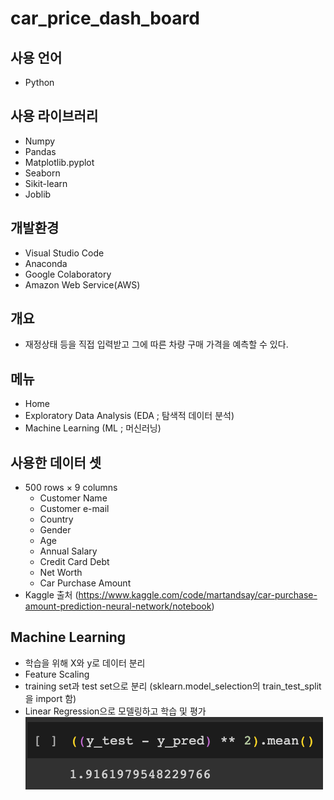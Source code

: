 # car_price_dash_board

## 사용 언어
- Python

## 사용 라이브러리
- Numpy
- Pandas
- Matplotlib.pyplot
- Seaborn
- Sikit-learn
- Joblib

## 개발환경
- Visual Studio Code
- Anaconda
- Google Colaboratory
- Amazon Web Service(AWS)

## 개요
- 재정상태 등을 직접 입력받고 그에 따른 차량 구매 가격을 예측할 수 있다.

## 메뉴
- Home
- Exploratory Data Analysis (EDA ; 탐색적 데이터 분석)
- Machine Learning (ML ; 머신러닝)

## 사용한 데이터 셋
- 500 rows × 9 columns
    - Customer Name
    - Customer e-mail
    - Country
    - Gender
    - Age
    - Annual Salary
    - Credit Card Debt
    - Net Worth
    - Car Purchase Amount
- Kaggle 출처  (https://www.kaggle.com/code/martandsay/car-purchase-amount-prediction-neural-network/notebook)

## Machine Learning 
- 학습을 위해 X와 y로 데이터 분리
- Feature Scaling
- training set과 test set으로 분리  (sklearn.model_selection의 train_test_split을 import 함)
- Linear Regression으로 모델링하고 학습 및 평가
![screenshot](https://github.com/yongminjo/car_price_dash_board/blob/main/data/model.png?raw=true)
